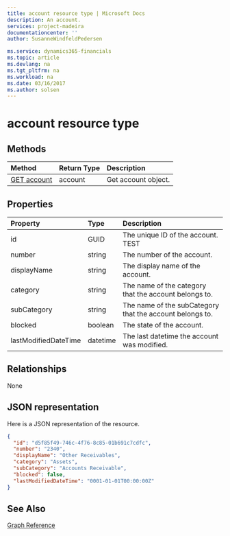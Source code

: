 ```yaml
---
title: account resource type | Microsoft Docs
description: An account.
services: project-madeira
documentationcenter: ''
author: SusanneWindfeldPedersen

ms.service: dynamics365-financials
ms.topic: article
ms.devlang: na
ms.tgt_pltfrm: na
ms.workload: na
ms.date: 03/16/2017
ms.author: solsen
---
```


# account resource type

## Methods

| Method       | Return Type  |Description|
|:---------------|:--------|:----------|
|[GET account](get-account.md)|account|Get account object.|

## Properties
| Property	   | Type	|Description|
|:---------------|:--------|:----------|
|id|GUID|The unique ID of the account. TEST|
|number|string|The number of the account.|
|displayName|string|The display name of the account.|
|category|string|The name of the category that the account belongs to.|
|subCategory|string|The name of the subCategory that the account belongs to.|
|blocked|boolean|The state of the account.|
|lastModifiedDateTime|datetime|The last datetime the account was modified.|


## Relationships
None

## JSON representation

Here is a JSON representation of the resource.


```json
{
  "id": "d5f85f49-746c-4f76-8c85-01b691c7cdfc",
  "number": "2340",
  "displayName": "Other Receivables",
  "category": "Assets",
  "subCategory": "Accounts Receivable",
  "blocked": false,
  "lastModifiedDateTime": "0001-01-01T00:00:00Z"
}

```
## See Also
[Graph Reference](graph-reference.md)  
